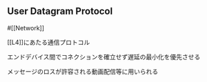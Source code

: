 ## User Datagram Protocol

#[[Network]]

[[L4]]にあたる通信プロトコル

エンドデバイス間でコネクションを確立せず遅延の最小化を優先させる

メッセージのロスが許容される動画配信等に用いられる